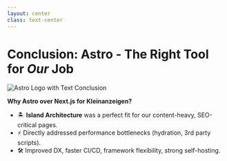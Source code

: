 ```yaml
---
layout: center
class: text-center
---
```


# Conclusion: Astro - The Right Tool for *Our* Job

<img src="/2025-04-23/conclusion-astro-logo.png" class="h-40 mx-auto my-6" alt="Astro Logo with Text Conclusion"/>

**Why Astro over Next.js for Kleinanzeigen?**

* 🏝️ **Island Architecture** was a perfect fit for our content-heavy, SEO-critical pages.
* ⚡ Directly addressed performance bottlenecks (hydration, 3rd party scripts).
* 🛠️ Improved DX, faster CI/CD, framework flexibility, strong self-hosting.